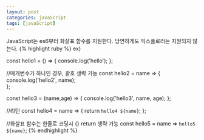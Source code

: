 ```yaml
---
layout: post
categories: javaScript
tags: [javaScript]
---
```


JavaScript는 es6부터 화살표 함수를 지원한다.
당연하게도 익스플로러는 지원되지 않는다.
{% highlight ruby %}
ex)

const hello1 = () => {
    console.log('hello');
};

//매개변수가 하나인 경우, 괄호 생략 가능
const hello2 = name => {
    console.log('hello2', name);  
};

const hello3 = (name,age) => {
    console.log('hello3', name, age);
};

//리턴
const hello4 = name => {
    return `hello4 ${name}`;
};

//화살표 함수는 한줄로 코딩시 {} return 생략 가능
const hello5 = name => `hello5 ${name}`;
{% endhighlight %}
